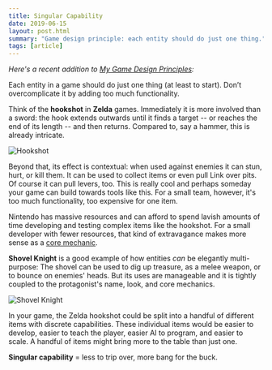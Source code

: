 ```yaml
---
title: Singular Capability
date: 2019-06-15
layout: post.html
summary: "Game design principle: each entity should do just one thing."
tags: [article]
---
```


_Here's a recent addition to [My Game Design Principles](/post/game-design-principles/):_

Each entity in a game should do just one thing (at least to start). Don’t overcomplicate it by adding too much functionality.

Think of the **hookshot** in **Zelda** games. Immediately it is more involved than a sword: the hook extends outwards until it finds a target -- or reaches the end of its length -- and then returns. Compared to, say a hammer, this is already intricate.

![Hookshot](/media/images/post/principles/hookshot.png)

Beyond that, its effect is contextual: when used against enemies it can stun, hurt, or kill them. It can be used to collect items or even pull Link over pits. Of course it can pull levers, too. This is really cool and perhaps someday your game can build towards tools like this. For a small team, however, it's too much functionality, too expensive for one item.

Nintendo has massive resources and can afford to spend lavish amounts of time developing and testing complex items like the hookshot. For a small developer with fewer resources, that kind of extravagance makes more sense as a [core mechanic](http://flinthook.com/).

**Shovel Knight** is a good example of how entities _can_ be elegantly multi-purpose: The shovel can be used to dig up treasure, as a melee weapon, or to bounce on enemies' heads. But its uses are manageable and it is tightly coupled to the protagonist's name, look, and core mechanics.

![Shovel Knight](/media/images/post/principles/shovel.png)

In your game, the Zelda hookshot could be split into a handful of different items with discrete capabilities. These individual items would be easier to develop, easier to teach the player, easier AI to program, and easier to scale. A handful of items might bring more to the table than just one.

**Singular capability** = less to trip over, more bang for the buck.
